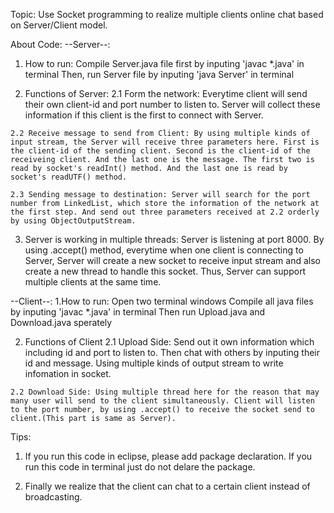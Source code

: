 Topic: Use Socket programming to realize multiple clients online chat based on Server/Client model.

About Code:
--Server--:
  1. How to run:
Compile Server.java file first by inputing 'javac *.java' in terminal
Then, run Server file by inputing 'java Server' in terminal

  2. Functions of Server:
    2.1 Form the network: Everytime client will send their own client-id and port number to listen to. Server will collect these information if this client is the first to connect with Server.

    2.2 Receive message to send from Client: By using multiple kinds of input stream, the Server will receive three parameters here. First is the client-id of the sending client. Second is the client-id of the receiveing client. And the last one is the message. The first two is read by socket's readInt() method. And the last one is read by socket's readUTF() method.

    2.3 Sending message to destination: Server will search for the port number from LinkedList, which store the information of the network at the first step. And send out three parameters received at 2.2 orderly by using ObjectOutputStream.

  3. Server is working in multiple threads: Server is listening at port 8000. By using .accept() method, everytime when one client is connecting to Server, Server will create a new socket to receive input stream and also create a new thread to handle this socket. Thus, Server can support multiple clients at the same time.

--Client--:
  1.How to run:
Open two terminal windows
Compile all java files by inputing 'javac *.java' in terminal
Then run Upload.java and Download.java sperately

  2. Functions of Client
    2.1 Upload Side: Send out it own information which including id and port to listen to. Then chat with others by inputing their id and message. Using multiple kinds of output stream to write infomation in socket.

    2.2 Download Side: Using multiple thread here for the reason that may many user will send to the client simultaneously. Client will listen to the port number, by using .accept() to receive the socket send to client.(This part is same as Server).

Tips:
  1. If you run this code in eclipse, please add package declaration. If you run this code in terminal just do not delare the package.

  2. Finally we realize that the client can chat to a certain client instead of broadcasting.
